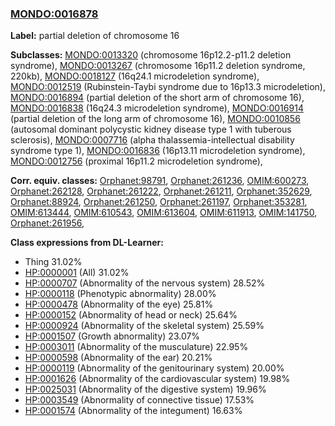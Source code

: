 
### [MONDO:0016878](http://purl.obolibrary.org/obo/MONDO_0016878)
**Label:** partial deletion of chromosome 16

**Subclasses:** [MONDO:0013320](http://purl.obolibrary.org/obo/MONDO_0013320) (chromosome 16p12.2-p11.2 deletion syndrome), [MONDO:0013267](http://purl.obolibrary.org/obo/MONDO_0013267) (chromosome 16p11.2 deletion syndrome, 220kb), [MONDO:0018127](http://purl.obolibrary.org/obo/MONDO_0018127) (16q24.1 microdeletion syndrome), [MONDO:0012519](http://purl.obolibrary.org/obo/MONDO_0012519) (Rubinstein-Taybi syndrome due to 16p13.3 microdeletion), [MONDO:0016894](http://purl.obolibrary.org/obo/MONDO_0016894) (partial deletion of the short arm of chromosome 16), [MONDO:0016838](http://purl.obolibrary.org/obo/MONDO_0016838) (16q24.3 microdeletion syndrome), [MONDO:0016914](http://purl.obolibrary.org/obo/MONDO_0016914) (partial deletion of the long arm of chromosome 16), [MONDO:0010856](http://purl.obolibrary.org/obo/MONDO_0010856) (autosomal dominant polycystic kidney disease type 1 with tuberous sclerosis), [MONDO:0007716](http://purl.obolibrary.org/obo/MONDO_0007716) (alpha thalassemia-intellectual disability syndrome type 1), [MONDO:0016836](http://purl.obolibrary.org/obo/MONDO_0016836) (16p13.11 microdeletion syndrome), [MONDO:0012756](http://purl.obolibrary.org/obo/MONDO_0012756) (proximal 16p11.2 microdeletion syndrome), 

**Corr. equiv. classes:** [Orphanet:98791](http://www.orpha.net/ORDO/Orphanet_98791), [Orphanet:261236](http://www.orpha.net/ORDO/Orphanet_261236), [OMIM:600273](http://purl.obolibrary.org/obo/OMIM_600273), [Orphanet:262128](http://www.orpha.net/ORDO/Orphanet_262128), [Orphanet:261222](http://www.orpha.net/ORDO/Orphanet_261222), [Orphanet:261211](http://www.orpha.net/ORDO/Orphanet_261211), [Orphanet:352629](http://www.orpha.net/ORDO/Orphanet_352629), [Orphanet:88924](http://www.orpha.net/ORDO/Orphanet_88924), [Orphanet:261250](http://www.orpha.net/ORDO/Orphanet_261250), [Orphanet:261197](http://www.orpha.net/ORDO/Orphanet_261197), [Orphanet:353281](http://www.orpha.net/ORDO/Orphanet_353281), [OMIM:613444](http://purl.obolibrary.org/obo/OMIM_613444), [OMIM:610543](http://purl.obolibrary.org/obo/OMIM_610543), [OMIM:613604](http://purl.obolibrary.org/obo/OMIM_613604), [OMIM:611913](http://purl.obolibrary.org/obo/OMIM_611913), [OMIM:141750](http://purl.obolibrary.org/obo/OMIM_141750), [Orphanet:261956](http://www.orpha.net/ORDO/Orphanet_261956), 

**Class expressions from DL-Learner:**

- Thing 31.02%
- [HP:0000001](http://purl.obolibrary.org/obo/HP_0000001) (All) 31.02%
- [HP:0000707](http://purl.obolibrary.org/obo/HP_0000707) (Abnormality of the nervous system) 28.52%
- [HP:0000118](http://purl.obolibrary.org/obo/HP_0000118) (Phenotypic abnormality) 28.00%
- [HP:0000478](http://purl.obolibrary.org/obo/HP_0000478) (Abnormality of the eye) 25.81%
- [HP:0000152](http://purl.obolibrary.org/obo/HP_0000152) (Abnormality of head or neck) 25.64%
- [HP:0000924](http://purl.obolibrary.org/obo/HP_0000924) (Abnormality of the skeletal system) 25.59%
- [HP:0001507](http://purl.obolibrary.org/obo/HP_0001507) (Growth abnormality) 23.07%
- [HP:0003011](http://purl.obolibrary.org/obo/HP_0003011) (Abnormality of the musculature) 22.95%
- [HP:0000598](http://purl.obolibrary.org/obo/HP_0000598) (Abnormality of the ear) 20.21%
- [HP:0000119](http://purl.obolibrary.org/obo/HP_0000119) (Abnormality of the genitourinary system) 20.00%
- [HP:0001626](http://purl.obolibrary.org/obo/HP_0001626) (Abnormality of the cardiovascular system) 19.98%
- [HP:0025031](http://purl.obolibrary.org/obo/HP_0025031) (Abnormality of the digestive system) 19.96%
- [HP:0003549](http://purl.obolibrary.org/obo/HP_0003549) (Abnormality of connective tissue) 17.53%
- [HP:0001574](http://purl.obolibrary.org/obo/HP_0001574) (Abnormality of the integument) 16.63%


